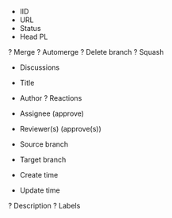 * IID
* URL
* Status
* Head PL

? Merge
? Automerge
? Delete branch
? Squash

* Discussions

* Title
* Author
? Reactions

* Assignee (approve)
* Reviewer(s) (approve(s))

* Source branch
* Target branch

* Create time
* Update time

? Description
? Labels